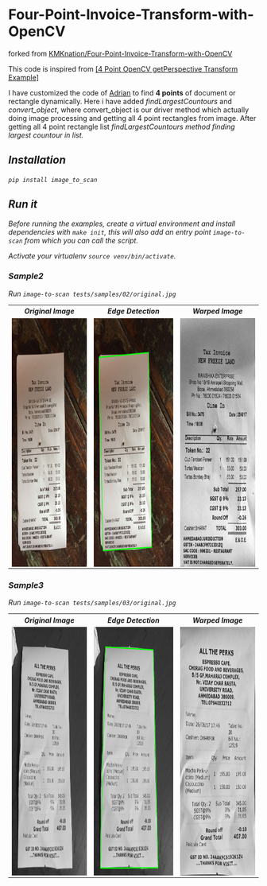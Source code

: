 # Four-Point-Invoice-Transform-with-OpenCV

forked from [KMKnation/Four-Point-Invoice-Transform-with-OpenCV](https://github.com/KMKnation/Four-Point-Invoice-Transform-with-OpenCV)

This code is inspired from <a href="https://www.pyimagesearch.com/2014/08/25/4-point-opencv-getperspective-transform-example/">[4 Point OpenCV getPerspective Transform Example]</a>

I have customized the code of <a href="https://twitter.com/PyImageSearch">Adrian</a> to find <b>4 points</b> of document or rectangle dynamically. Here i have added <I>findLargestCountours</I> and <I>convert_object</I>, where convert_object is our driver method which actually doing image processing and getting all 4 point rectangles from image. After getting all 4 point rectangle list <I>findLargestCountours<I> method finding  largest countour in list.

## Installation ##
`pip install image_to_scan`

## Run it ##
Before running the examples, create a virtual environment and install
dependencies with `make init`, this will also add an entry point
`image-to-scan` from which you can call the script.

Activate your virtualenv `source venv/bin/activate`.

### Sample2 ###

Run `image-to-scan tests/samples/02/original.jpg`

<Table>
    <tr>
        <th>Original Image</th>
        <th>Edge Detection</th>
        <th>Warped Image</th>
    </tr>
    <tr>
        <td><img src="https://raw.githubusercontent.com/FrancescElies/Four-Point-Invoice-Transform-with-OpenCV/master/tests/samples/02/original.jpg" alt="original" width="400" height="500" align="middle"/></td>
        <td><img src="https://raw.githubusercontent.com/FrancescElies/Four-Point-Invoice-Transform-with-OpenCV/master/tests/samples/02/screen.jpg" alt="Screen" width="400" height="500" align="middle"/></td>
        <td><img src="https://raw.githubusercontent.com/FrancescElies/Four-Point-Invoice-Transform-with-OpenCV/master/tests/samples/02/original-scanned.jpg" alt="Warped" width="400" height="500" align="middle"/></td>
    </tr>
</Table>

### Sample3 ###
Run `image-to-scan tests/samples/03/original.jpg`

<Table>
    <tr>
        <th>Original Image</th>
        <th>Edge Detection</th>
        <th>Warped Image</th>
    </tr>
     <tr>
        <td><img src="https://raw.githubusercontent.com/FrancescElies/Four-Point-Invoice-Transform-with-OpenCV/master/tests/samples/03/original.jpg" alt="original" width="400" height="500" align="middle"/></td>
        <td><img src="https://raw.githubusercontent.com/FrancescElies/Four-Point-Invoice-Transform-with-OpenCV/master/tests/samples/03/screen.jpg" alt="Screen" width="400" height="500" align="middle"/></td>
        <td><img src="https://raw.githubusercontent.com/FrancescElies/Four-Point-Invoice-Transform-with-OpenCV/master/tests/samples/03/original-scanned.jpg" alt="Warped" width="400" height="500" align="middle"/></td>
    </tr>
</Table>
